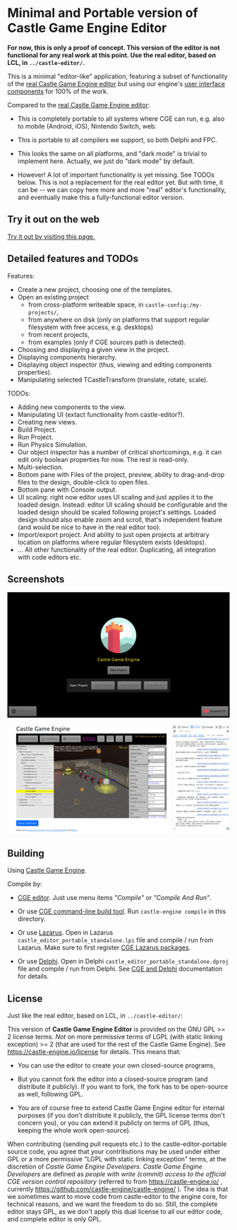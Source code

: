 # Minimal and Portable version of Castle Game Engine Editor

**For now, this is only a proof of concept. This version of the editor is not functional for any real work at this point. Use the real editor, based on LCL, in `../castle-editor/`.**

This is a minimal "editor-like" application, featuring a subset of functionality of the [real Castle Game Engine editor](https://castle-engine.io/editor) but using our engine's [user interface components](https://castle-engine.io/user_interface) for 100% of the work.

Compared to the [real Castle Game Engine editor](https://castle-engine.io/editor):

- This is completely portable to all systems where CGE can run, e.g. also to mobile (Android, iOS), Nintendo Switch, web.

- This is portable to all compilers we support, so both Delphi and FPC.

- This looks the same on all platforms, and "dark mode" is trivial to implement here. Actually, we just do "dark mode" by default.

- However! A lot of important functionality is yet missing. See TODOs below. This is not a replacement for the real editor yet. But with time, it can be -- we can copy here more and more "real" editor's functionality, and eventually make this a fully-functional editor version.

## Try it out on the web

[Try it out by visiting this page.](https://castle-engine.io/web-demos/tools/castle-editor-portable/)

## Detailed features and TODOs

Features:

- Create a new project, choosing one of the templates.
- Open an existing project
    - from cross-platform writeable space, in `castle-config:/my-projects/`,
    - from anywhere on disk (only on platforms that support regular filesystem with free access, e.g. desktops)
    - from recent projects,
    - from examples (only if CGE sources path is detected).
- Choosing and displaying a given view in the project.
- Displaying components hierarchy.
- Displaying object inspector (thus, viewing and editing components properties).
- Manipulating selected TCastleTransform (translate, rotate, scale).

TODOs:

- Adding new components to the view.
- Manipulating UI (extact functionality from castle-editor?).
- Creating new views.
- Build Project.
- Run Project.
- Run Physics Simulation.
- Our object inspector has a number of critical shortcomings, e.g. it can edit only boolean properties for now. The rest is read-only.
- Multi-selection.
- Bottom pane with Files of the project, preview, ability to drag-and-drop files to the design, double-click to open files.
- Bottom pane with Console output.
- UI scaling: right now editor uses UI scaling and just applies it to the loaded design. Instead: editor UI scaling should be configurable and the loaded design should be scaled following project's settings. Loaded design should also enable zoom and scroll, that's independent feature (and would be nice to have in the real editor too).
- Import/export project. And ability to just open projects at arbitrary location on platforms where regular filesystem exists (desktops).
- ... All other functionality of the real editor. Duplicating, all integration with code editors etc.

## Screenshots

![Screenshot](screenshot.png)

![Screenshot on the web](screenshot2.png)

## Building

Using [Castle Game Engine](https://castle-engine.io/).

Compile by:

- [CGE editor](https://castle-engine.io/editor). Just use menu items _"Compile"_ or _"Compile And Run"_.

- Or use [CGE command-line build tool](https://castle-engine.io/build_tool). Run `castle-engine compile` in this directory.

- Or use [Lazarus](https://www.lazarus-ide.org/). Open in Lazarus `castle_editor_portable_standalone.lpi` file and compile / run from Lazarus. Make sure to first register [CGE Lazarus packages](https://castle-engine.io/lazarus).

- Or use [Delphi](https://www.embarcadero.com/products/Delphi). Open in Delphi `castle_editor_portable_standalone.dproj` file and compile / run from Delphi. See [CGE and Delphi](https://castle-engine.io/delphi) documentation for details.

## License

Just like the real editor, based on LCL, in `../castle-editor/`:

This version of **Castle Game Engine Editor** is provided on the GNU GPL >= 2 license terms.
*Not* on more permissive terms of LGPL (with static linking exception) >= 2
(that are used for the rest of the Castle Game Engine).
See https://castle-engine.io/license for details.
This means that:

- You can use the editor to create your own closed-source programs,

- But you cannot fork the editor into a closed-source program (and distribute it publicly). If you want to fork, the fork has to be open-source as well, following GPL.

- You are of course free to extend Castle Game Engine editor for internal purposes (if you don't distribute it publicly, the GPL license terms don't concern you), or you can extend it publicly on terms of GPL (thus, keeping the whole work open-source).

When contributing (sending pull requests etc.) to the castle-editor-portable source code,
you agree that your contributions may be used under either GPL
or a more permissive "LGPL with static linking exception" terms,
at the discretion of _Castle Game Engine Developers_.
_Castle Game Engine Developers_ are defined as _people with write (commit) access
to the official CGE version control repository_
(referred to from https://castle-engine.io/ , currently
https://github.com/castle-engine/castle-engine/ ).
The idea is that we sometimes want to move code from castle-editor to
the engine core, for technical reasons, and we want the freedom to do so.
Still, the complete editor stays GPL, as we don't apply this dual license to all our editor code, and complete editor is only GPL.
